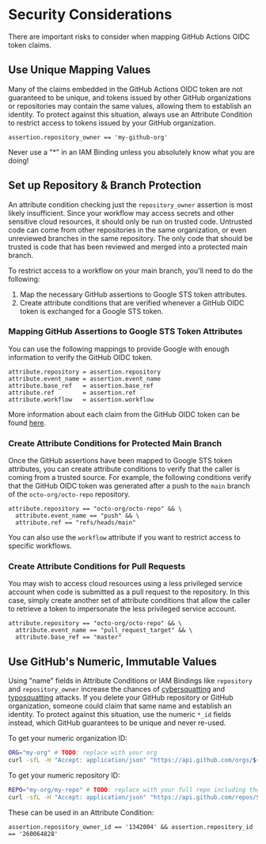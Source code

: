 # Security Considerations

There are important risks to consider when mapping GitHub Actions OIDC token
claims.


## Use Unique Mapping Values

Many of the claims embedded in the GitHub Actions OIDC token are not guaranteed
to be unique, and tokens issued by other GitHub organizations or repositories
may contain the same values, allowing them to establish an identity. To protect
against this situation, always use an Attribute Condition to restrict access to
tokens issued by your GitHub organization.

```cel
assertion.repository_owner == 'my-github-org'
```

Never use a "*" in an IAM Binding unless you absolutely know what you are doing!


## Set up Repository & Branch Protection

An attribute condition checking just the `repository_owner` assertion is most likely insufficient. Since your workflow may access secrets and other sensitive cloud resources, it should only be run on trusted code. Untrusted code can come from other repositories in the same organization, or even unreviewed branches in the same repository. The only code that should be trusted is code that has been reviewed and merged into a protected main branch.

To restrict access to a workflow on your main branch, you'll need to do the following:

1. Map the necessary GitHub assertions to Google STS token attributes.
2. Create attribute conditions that are verified whenever a GitHub OIDC token is exchanged for a Google STS token.

### Mapping GitHub Assertions to Google STS Token Attributes

You can use the following mappings to provide Google with enough information to verify the GitHub OIDC token.

```
attribute.repository = assertion.repository
attribute.event_name = assertion.event_name
attribute.base_ref   = assertion.base_ref
attribute.ref        = assertion.ref
attribute.workflow   = assertion.workflow
```

More information about each claim from the GitHub OIDC token can be found [here](https://docs.github.com/en/actions/deployment/security-hardening-your-deployments/about-security-hardening-with-openid-connect#configuring-the-oidc-trust-with-the-cloud).

### Create Attribute Conditions for Protected Main Branch

Once the GitHub assertions have been mapped to Google STS token attributes, you can create attribute conditions to verify that the caller is coming from a trusted source. For example, the following conditions verify that the GitHub OIDC token was generated after a push to the `main` branch of the `octo-org/octo-repo` repository.

```
attribute.repository == "octo-org/octo-repo" && \
  attribute.event_name == "push" && \
  attribute.ref == "refs/heads/main"
```

You can also use the `workflow` attribute if you want to restrict access to specific workflows.

### Create Attribute Conditions for Pull Requests

You may wish to access cloud resources using a less privileged service account when code is submitted as a pull request to the repository. In this case, simply create another set of attribute conditions that allow the caller to retrieve a token to impersonate the less privileged service account.

```
attribute.repository == "octo-org/octo-repo" && \
  attribute.event_name == "pull_request_target" && \
  attribute.base_ref == "master"
```


## Use GitHub's Numeric, Immutable Values

Using "name" fields in Attribute Conditions or IAM Bindings like `repository` and `repository_owner` increase the chances of [cybersquatting][] and [typosquatting][] attacks. If you delete your GitHub repository or GitHub organization, someone could claim that same name and establish an identity. To protect against this situation, use the numeric `*_id` fields instead, which GitHub guarantees to be unique and never re-used.

To get your numeric organization ID:

```sh
ORG="my-org" # TODO: replace with your org
curl -sfL -H "Accept: application/json" "https://api.github.com/orgs/${ORG}" | jq .id
```

To get your numeric repository ID:

```sh
REPO="my-org/my-repo" # TODO: replace with your full repo including the org
curl -sfL -H "Accept: application/json" "https://api.github.com/repos/${REPO}" | jq .id
```

These can be used in an Attribute Condition:

```cel
assertion.repository_owner_id == '1342004' && assertion.repository_id == '260064828'
```

[cybersquatting]: https://en.wikipedia.org/wiki/Cybersquatting
[typosquatting]: https://en.wikipedia.org/wiki/Typosquatting
